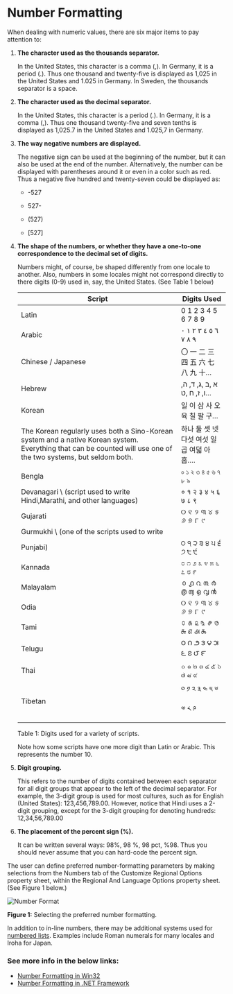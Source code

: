 

# Number Formatting

When dealing with numeric values, there are six major items to pay attention to:

1.  **The character used as the thousands separator.**

    In the United States, this character is a comma (,). In Germany, it is a period (.). Thus one thousand and twenty-five is displayed as 1,025 in the United States and 1.025 in Germany. In Sweden, the thousands separator is a space.

2.  **The character used as the decimal separator.**

    In the United States, this character is a period (.). In Germany, it is a comma (,). Thus one thousand twenty-five and seven tenths is displayed as 1,025.7 in the United States and 1.025,7 in Germany.

3.  **The way negative numbers are displayed.**

    The negative sign can be used at the beginning of the number, but it can also be used at the end of the number. Alternatively, the number can be displayed with parentheses around it or even in a color such as red. Thus a negative five hundred and twenty-seven could be displayed as:  

    -   -527

    -   527-

    -   (527)

    -   [527]

4.  **The shape of the numbers, or whether they have a one-to-one correspondence to the decimal set of digits.**

    Numbers might, of course, be shaped differently from one locale to another. Also, numbers in some locales might not correspond directly to there digits (0-9) used in, say, the United States. (See Table 1 below)


    | **Script**                        | **Digits Used**                   |
    |-----------------------------------|-----------------------------------|
    | Latin                             | 0 1 2 3 4 5 6 7 8 9               |
    | Arabic                            | ٠‎ ١‎ ٢‎ ٣‎ ٤‎ ٥‎ ٦‎ ٧‎ ٨‎ ٩      |
    | Chinese / Japanese                | 〇 一 二 三 四 五 六 七 八 九 十… |
    | Hebrew                            | א ,ב ,ג, ד, ה, ו, ז, ח ,ט…        |
    | Korean                            | 일 이 삼 사 오 육 칠 팔 구…       |
    | The Korean regularly uses both a Sino-Korean system and a native Korean system. Everything that can be counted will use one of the two systems, but seldom both. | 하나 둘 셋 넷 다섯 여섯 일곱 여덟 아홉…. |
    | Bengla                            | ০ ১ ২ ৩ ৪ ৫ ৬ ৭ ৮ ৯               |
    | Devanagari \ (script used to write Hindi,Marathi, and other languages)                       | ० १ २ ३ ४ ५ ६ ७ ८ ९               |
    | Gujarati                          | ୦ ୧ ୨ ୩ ୪ ୫ ୬ ୭ ୮ ୯               |
    | Gurmukhi \ (one of the scripts used to write |                                   |
    | Punjabi)                        | ੦ ੧ ੨ ੩ ੪ ੫ ੬ ੭ ੮ ੯               |
    | Kannada                           | ೦ ೧ ೨ ೩ ೪ ೫ ೬ ೭ ೮ ೯               |
    | Malayalam                         | ൦ ൧ ൨ ൩ ൪ ൫ ൬ ൭ ൮ ൯               |
    | Odia                              | ୦ ୧ ୨ ୩ ୪ ୫ ୬ ୭ ୮ ୯               |
    | Tami                              | ௦ ௧ ௨ ௩ ௪ ௫ ௬ ௭ ௮ ௯               |
    | Telugu                            | ౦ ౧ ౨ ౩ ౪ ౫ ౬ ౭ ౮ ౯               |
    | Thai                              | ๐ ๑ ๒ ๓ ๔ ๕ ๖ ๗ ๘ ๙               |
    | Tibetan                           | ༠ ༡ ༢ ༣ ༤ ༥ ༦ ༧ ༨ ༩               |
    
    Table 1: Digits used for a variety of scripts.

    Note how some scripts have one more digit than Latin or Arabic. This represents the number 10.

5.  **Digit grouping.**

    This refers to the number of digits contained between each separator for all digit groups that appear to the left of the decimal separator. For example, the 3-digit group is used for most cultures, such as for English (United States): 123,456,789.00. However, notice that Hindi uses a 2-digit grouping, except for the 3-digit grouping for denoting hundreds: 12,34,56,789.00

6.  **The placement of the percent sign (%).**

    It can be written several ways: 98%, 98 %, 98 pct, %98. Thus you should never assume that you can hard-code the percent sign.

The user can define preferred number-formatting parameters by making selections from the Numbers tab of the Customize Regional Options property sheet, within the Regional And Language Options property sheet. (See Figure 1 below.)

![Number Format](/media/hubs/globalization/IC848906.jpg "Number Format") 

**Figure 1:** Selecting the preferred number formatting.

In addition to in-line numbers, there may be additional systems used for [numbered lists](https://support.office.com/en-us/article/Create-a-bulleted-or-numbered-list-9ff81241-58a8-4d88-8d8c-acab3006a23e). Examples include Roman numerals for many locales and Iroha for Japan.

### See more info in the below links:

 - [Number Formatting in Win32](number-formatting-in-win32.md)
 - [Number Formatting in .NET Framework](number-formatting-in-dotnet-framework.md)



